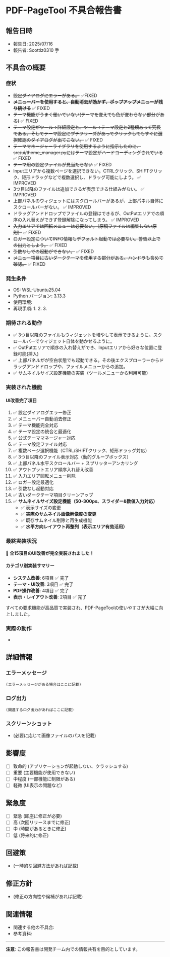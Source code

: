 # PDF-PageTool 不具合報告書

## 報告日時
- 報告日: 2025/07/16
- 報告者: Scottlz0310
手
## 不具合の概要
### 症状
- ~~設定ダイアログにエラーがある。~~ ✅FIXED
- ~~**メニューバーを使用すると、自動消去が効かず、ポップアップメニューが残り続ける**~~ ✅ FIXED
- ~~テーマ機能がうまく働いていない(テーマを変えても色が変わらない部分がある)~~ ✅ FIXED  
- ~~テーマ設定がツール→詳細設定と、ツール→テーマ設定と2種類あって冗長である。そしてテーマ設定にプチフリーズがあってクリックしてもすぐに選択確認のダイアログが出てこない。~~ ✅ FIXED
- ~~テーママネージャーライブラリを使用するように指示したのに、src/ui/theme_manager.pyにはテーマ設定がハードコーディングされている~~ ✅ FIXED
- ~~テーマ用の設定ファイルが見当たらない~~ ✅ FIXED
- Inputエリアから複数ページを選択できない。CTRLクリック、SHIFTクリック、矩形ドラッグなどで複数選択し、ドラッグ可能にしよう。 ✅ IMPROVED
- 3つ目以降のファイルは追加できるが表示できる仕組みがない。 ✅ IMPROVED
- 上部パネルのウィジェットにはスクロールバーがあるが、上部パネル自体にスクロールバーがない。 ✅ IMPROVED
- ドラッグアンドドロップでファイルの登録はできるが、OutPutエリアでの順序の入れ替えができず登録解除になってしまう。 ✅ IMPROVED
- ~~入力エリアでは回転メニューは必要ない。（原稿ファイルは編集しない原則）~~ ✅ FIXED
- ~~ロガー設定についてINFO情報もデフォルト起動では必要ない。警告以上での出力としよう。~~ ✅ FIXED
- ~~引数なしでの起動ができない。~~ ✅ FIXED
- ~~メニュー項目に古いダークテーマを使用する部分がある。ハンドラも含めて確認。~~ ✅ FIXED

### 発生条件
- OS: WSL-Ubuntu25.04
- Python バージョン: 3.13.3
- 使用環境: 
- 再現手順:
  1. 
  2. 
  3. 

### 期待される動作
- ✅ 3つ目以降のファイルもウィジェットを増やして表示できるように。スクロールバーでウィジェット自体を動かせるように。
- ✅ OutPutエリアで順序の入れ替えができ、Inputエリアから好きな位置に登録可能(挿入)
- ✅ 上部パネルがが空白状態でも起動できる。その後エクスプローラーからドラッグアンドドロップや、ファイルメニューからの追加。
- ✅ サムネイルサイズ設定機能の実装（ツールメニューから利用可能）

### 実装された機能
#### UI改善完了項目
1. ✅ 設定ダイアログエラー修正
2. ✅ メニューバー自動消去修正  
3. ✅ テーマ機能完全対応
4. ✅ テーマ設定の統合と最適化
5. ✅ 公式テーママネージャー対応
6. ✅ テーマ設定ファイル対応
7. ✅ 複数ページ選択機能（CTRL/SHIFTクリック、矩形ドラッグ対応）
8. ✅ 3つ目以降のファイル表示対応（動的グループボックス）
9. ✅ 上部パネル水平スクロールバー + スプリッターアンカリング
10. ✅ アウトプットエリア順序入れ替え改善
11. ✅ 入力エリア回転メニュー削除
12. ✅ ロガー設定最適化
13. ✅ 引数なし起動対応
14. ✅ 古いダークテーマ項目クリーンアップ
15. ✅ **サムネイルサイズ設定機能（50-300px、スライダー&数値入力対応）**
    - ✅ 表示サイズの変更
    - ✅ **実際のサムネイル画像解像度の変更**
    - ✅ 既存サムネイル削除と再生成機能
    - ✅ **水平方向レイアウト再整列（表示エリア有効活用）**

### 最終実装状況
**🎉 全15項目のUI改善が完全実装されました！**

#### カテゴリ別実装サマリー
- **システム改善**: 6項目 ✅ 完了
- **テーマ・UI改善**: 3項目 ✅ 完了  
- **PDF操作改善**: 4項目 ✅ 完了
- **表示・レイアウト改善**: 2項目 ✅ 完了

すべての要求機能が高品質で実装され、PDF-PageToolの使いやすさが大幅に向上しました。

### 実際の動作
- 

## 詳細情報
### エラーメッセージ
```
(エラーメッセージがある場合はここに記載)
```

### ログ出力
```
(関連するログ出力があればここに記載)
```

### スクリーンショット
- (必要に応じて画像ファイルのパスを記載)

## 影響度
- [ ] 致命的 (アプリケーションが起動しない、クラッシュする)
- [ ] 重要 (主要機能が使用できない)
- [ ] 中程度 (一部機能に制限がある)
- [ ] 軽微 (UI表示の問題など)

## 緊急度
- [ ] 緊急 (即座に修正が必要)
- [ ] 高 (次回リリースまでに修正)
- [ ] 中 (時間があるときに修正)
- [ ] 低 (将来的に修正)

## 回避策
- (一時的な回避方法があれば記載)

## 修正方針
- (修正の方向性や候補があれば記載)

## 関連情報
- 関連する他の不具合: 
- 参考資料: 

---
**注意**: この報告書は開発チーム内での情報共有を目的としています。
